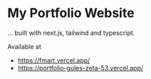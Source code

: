 # My Portfolio Website
... built with next.js, tailwind and typescript. 

Available at 
- https://fmart.vercel.app/
- https://portfolio-gules-zeta-53.vercel.app/
